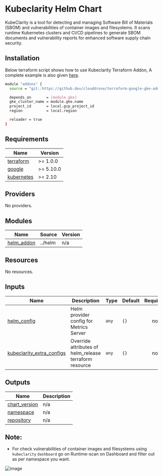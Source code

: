 # Kubeclarity Helm Chart

KubeClarity is a tool for detecting and managing Software Bill of Materials (SBOM) and vulnerabilities of container images and filesystems. It scans runtime Kubernetes clusters and CI/CD pipelines to generate SBOM documents and vulnerability reports for enhanced software supply chain security. 

## Installation
Below terraform script shows how to use Kubeclarity Terraform Addon, A complete example is also given [here](https://github.com/clouddrove/terraform-google-gke-addons/blob/master/_examples/complete/main.tf).

```bash
module "addons" {
  source = "git::https://github.dev/clouddrove/terraform-google-gke-addons"

  depends_on       = [module.gke]
  gke_cluster_name = module.gke.name
  project_id       = local.gcp_project_id
  region           = local.region

  reloader = true
}
```

<!-- BEGINNING OF PRE-COMMIT-TERRAFORM DOCS HOOK -->
## Requirements

| Name | Version |
|------|---------|
| <a name="requirement_terraform"></a> [terraform](#requirement\_terraform) | >= 1.0.0 |
| <a name="requirement_google"></a> [google](#requirement\_google) | >= 5.10.0 |
| <a name="requirement_kubernetes"></a> [kubernetes](#requirement\_kubernetes) | >= 2.10 |

## Providers

No providers.

## Modules

| Name | Source | Version |
|------|--------|---------|
| <a name="module_helm_addon"></a> [helm\_addon](#module\_helm\_addon) | ../helm | n/a |

## Resources

No resources.

## Inputs

| Name | Description | Type | Default | Required |
|------|-------------|------|---------|:--------:|
| <a name="input_helm_config"></a> [helm\_config](#input\_helm\_config) | Helm provider config for Metrics Server | `any` | `{}` | no |
| <a name="input_kubeclarity_extra_configs"></a> [kubeclarity\_extra\_configs](#input\_kubeclarity\_extra\_configs) | Override attributes of helm\_release terraform resource | `any` | `{}` | no |

## Outputs

| Name | Description |
|------|-------------|
| <a name="output_chart_version"></a> [chart\_version](#output\_chart\_version) | n/a |
| <a name="output_namespace"></a> [namespace](#output\_namespace) | n/a |
| <a name="output_repository"></a> [repository](#output\_repository) | n/a |
<!-- END OF PRE-COMMIT-TERRAFORM DOCS HOOK -->

## Note:

- For check vulnerabilities of container images and filesystems using `kubeclarity` ``dashboard`` go on Runtime-scan on Dashboard and filter out as per namespace you want.

![image](https://github.com/clouddrove/terraform-google-gke-addons/assets/116706588/f0354df3-cb7e-4db8-84ae-d8bd0116151e)
